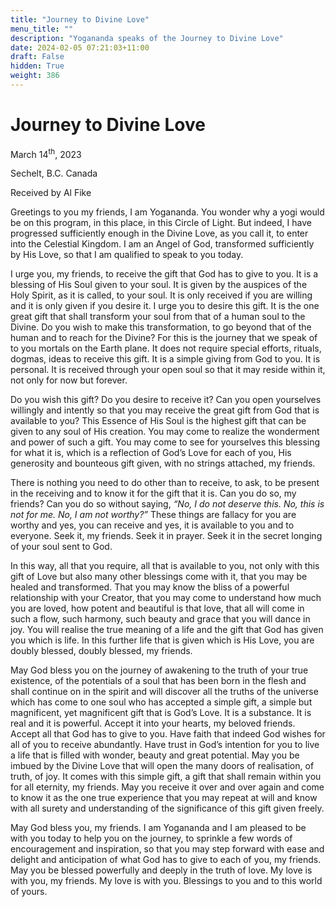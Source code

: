 ```yaml
---
title: "Journey to Divine Love"
menu_title: ""
description: "Yogananda speaks of the Journey to Divine Love"
date: 2024-02-05 07:21:03+11:00
draft: False
hidden: True
weight: 386
---
```

# Journey to Divine Love

March 14<sup>th</sup>, 2023

Sechelt, B.C. Canada

Received by Al Fike  



Greetings to you my friends, I am Yogananda. You wonder why a yogi would be on this program, in this place, in this Circle of Light. But indeed, I have progressed sufficiently enough in the Divine Love, as you call it, to enter into the Celestial Kingdom. I am an Angel of God, transformed sufficiently by His Love, so that I am qualified to speak to you today.

I urge you, my friends, to receive the gift that God has to give to you. It is a blessing of His Soul given to your soul. It is given by the auspices of the Holy Spirit, as it is called, to your soul. It is only received if you are willing and it is only given if you desire it. I urge you to desire this gift. It is the one great gift that shall transform your soul from that of a human soul to the Divine. Do you wish to make this transformation, to go beyond that of the human and to reach for the Divine? For this is the journey that we speak of to you mortals on the Earth plane. It does not require special efforts, rituals, dogmas, ideas to receive this gift. It is a simple giving from God to you. It is personal. It is received through your open soul so that it may reside within it, not only for now but forever. 

Do you wish this gift? Do you desire to receive it? Can you open yourselves willingly and intently so that you may receive the great gift from God that is available to you? This Essence of His Soul is the highest gift that can be given to any soul of His creation. You may come to realize the wonderment and power of such a gift. You may come to see for yourselves this blessing for what it is, which is a reflection of God’s Love for each of you, His generosity and bounteous gift given, with no strings attached, my friends. 

There is nothing you need to do other than to receive, to ask, to be present in the receiving and to know it for the gift that it is. Can you do so, my friends? Can you do so without saying, *“No, I do not deserve this. No, this is not for me. No, I am not worthy?”* These things are fallacy for you are worthy and yes, you can receive and yes, it is available to you and to everyone. Seek it, my friends. Seek it in prayer. Seek it in the secret longing of your soul sent to God. 

In this way, all that you require, all that is available to you, not only with this gift of Love but also many other blessings come with it, that you may be healed and transformed. That you may know the bliss of a powerful relationship with your Creator, that you may come to understand how much you are loved, how potent and beautiful is that love, that all will come in such a flow, such harmony, such beauty and grace that you will dance in joy. You will realise the true meaning of a life and the gift that God has given you which is life. In this further life that is given which is His Love, you are doubly blessed, doubly blessed, my friends. 

May God bless you on the journey of awakening to the truth of your true existence, of the potentials of a soul that has been born in the flesh and shall continue on in the spirit and will discover all the truths of the universe which has come to one soul who has accepted a simple gift, a simple but magnificent, yet magnificent gift that is God’s Love. It is a substance. It is real and it is powerful. Accept it into your hearts, my beloved friends. Accept all that God has to give to you. Have faith that indeed God wishes for all of you to receive abundantly. Have trust in God’s intention for you to live a life that is filled with wonder, beauty and great potential. May you be imbued by the Divine Love that will open the many doors of realisation, of truth, of joy. It comes with this simple gift, a gift that shall remain within you for all eternity, my friends. May you receive it over and over again and come to know it as the one true experience that you may repeat at will and know with all surety and understanding of the significance of this gift given freely. 

May God bless you, my friends. I am Yogananda and I am pleased to be with you today to help you on the journey, to sprinkle a few words of encouragement and inspiration, so that you may step forward with ease and delight and anticipation of what God has to give to each of you, my friends. May you be blessed powerfully and deeply in the truth of love. My love is with you, my friends. My love is with you. Blessings to you and to this world of yours.